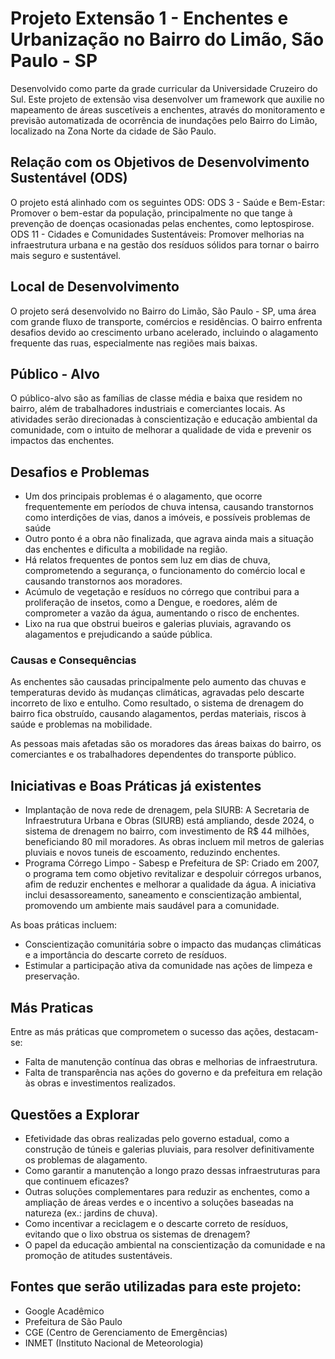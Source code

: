 # Projeto Extensão 1 - Enchentes e Urbanização no Bairro do Limão, São Paulo - SP
Desenvolvido como parte da grade curricular da Universidade Cruzeiro do Sul. Este projeto de extensão visa desenvolver um framework que auxilie no mapeamento de áreas suscetíveis a enchentes, através do monitoramento e previsão automatizada de ocorrência de inundações pelo Bairro do Limão, localizado na Zona Norte da cidade de São Paulo.

## Relação com os Objetivos de Desenvolvimento Sustentável (ODS)
O projeto está alinhado com os seguintes ODS:
ODS 3 - Saúde e Bem-Estar: Promover o bem-estar da população, principalmente no que tange à prevenção de doenças ocasionadas pelas enchentes, como leptospirose.
ODS 11 - Cidades e Comunidades Sustentáveis: Promover melhorias na infraestrutura urbana e na gestão dos resíduos sólidos para tornar o bairro mais seguro e sustentável.

## Local de Desenvolvimento
O projeto será desenvolvido no Bairro do Limão, São Paulo - SP, uma área com grande fluxo de transporte, comércios e residências. O bairro enfrenta desafios devido ao crescimento urbano acelerado, incluindo o alagamento frequente das ruas, especialmente nas regiões mais baixas.

## Público - Alvo
O público-alvo são as famílias de classe média e baixa que residem no bairro, além de trabalhadores industriais e comerciantes locais. As atividades serão direcionadas à conscientização e educação ambiental da comunidade, com o intuito de melhorar a qualidade de vida e prevenir os impactos das enchentes.

## Desafios e Problemas
- Um dos principais problemas é o alagamento, que ocorre frequentemente em períodos de chuva intensa, causando transtornos como interdições de vias, danos a imóveis, e possíveis problemas de saúde
- Outro ponto é a obra não finalizada, que agrava ainda mais a situação das enchentes e dificulta a mobilidade na região.
- Há relatos frequentes de pontos sem luz em dias de chuva, comprometendo a segurança, o funcionamento do comércio local e causando transtornos aos moradores.
- Acúmulo de vegetação e resíduos no córrego que contribui para a proliferação de insetos, como a Dengue, e roedores, além de comprometer a vazão da água, aumentando o risco de enchentes.
- Lixo na rua que obstrui bueiros e galerias pluviais, agravando os alagamentos e prejudicando a saúde pública.

### Causas e Consequências
As enchentes são causadas principalmente pelo aumento das chuvas e temperaturas devido às mudanças climáticas, agravadas pelo descarte incorreto de lixo e entulho. Como resultado, o sistema de drenagem do bairro fica obstruído, causando alagamentos, perdas materiais, riscos à saúde e problemas na mobilidade.

As pessoas mais afetadas são os moradores das áreas baixas do bairro, os comerciantes e os trabalhadores dependentes do transporte público.

## Iniciativas e Boas Práticas já existentes
- Implantação de nova rede de drenagem, pela SIURB: A Secretaria de Infraestrutura Urbana e Obras (SIURB) está ampliando, desde 2024, o sistema de drenagem no bairro, com investimento de R$ 44 milhões, beneficiando 80 mil moradores. As obras incluem mil metros de galerias pluviais e novos tuneis de escoamento, reduzindo enchentes.
- Programa Córrego Limpo - Sabesp e Prefeitura de SP: Criado em 2007, o programa tem como objetivo revitalizar e despoluir córregos urbanos, afim de reduzir enchentes e melhorar a qualidade da água. A iniciativa inclui desassoreamento, saneamento e conscientização ambiental, promovendo um ambiente mais saudável para a comunidade.

As boas práticas incluem:
- Conscientização comunitária sobre o impacto das mudanças climáticas e a importância do descarte correto de resíduos.
- Estimular a participação ativa da comunidade nas ações de limpeza e preservação.

## Más Praticas
Entre as más práticas que comprometem o sucesso das ações, destacam-se:

- Falta de manutenção contínua das obras e melhorias de infraestrutura.
- Falta de transparência nas ações do governo e da prefeitura em relação às obras e investimentos realizados.

## Questões a Explorar
- Efetividade das obras realizadas pelo governo estadual, como a construção de túneis e galerias pluviais, para resolver definitivamente os problemas de alagamento.
- Como garantir a manutenção a longo prazo dessas infraestruturas para que continuem eficazes?
- Outras soluções complementares para reduzir as enchentes, como a ampliação de áreas verdes e o incentivo a soluções baseadas na natureza (ex.: jardins de chuva).
- Como incentivar a reciclagem e o descarte correto de resíduos, evitando que o lixo obstrua os sistemas de drenagem?
- O papel da educação ambiental na conscientização da comunidade e na promoção de atitudes sustentáveis.

## Fontes que serão utilizadas para este projeto:
- Google Acadêmico
- Prefeitura de São Paulo
- CGE (Centro de Gerenciamento de Emergências)
- INMET (Instituto Nacional de Meteorologia)
